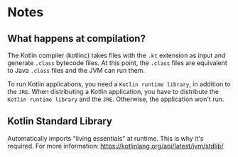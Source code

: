# Notes

## What happens at compilation?

The Kotlin compiler (kotlinc) takes files with the `.kt` extension as input and generate `.class` bytecode files. At 
this point, the `.class` files are equivalent to Java `.class` files and the JVM can run them.

To run Kotlin applications, you need a `Kotlin runtime library`, in addition to the `JRE`. When distributing a Kotlin 
application, you have to distribute the `Kotlin runtime library` and the `JRE`. Otherwise, the application won't run.

## Kotlin Standard Library

Automatically imports "living essentials" at runtime. This is why it's required.
For more information: https://kotlinlang.org/api/latest/jvm/stdlib/
